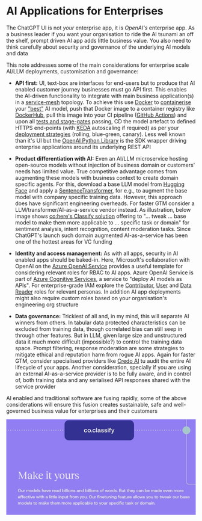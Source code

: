 # AI Applications for Enterprises

The ChatGPT UI is not *your* enterprise app, it is *OpenAI's* enterprise app. As a business leader if you want your organisation to ride the AI tsunami an off the shelf, prompt driven AI app adds little business value. You also need to think carefully about security and governance of the underlying AI models and data 

This note addresses some of the main considerations for enterprise scale AI/LLM deployments, customisation and governance: 

- **API first:** UI, text-box are interfaces for end-users but to produce that AI enabled customer journey businesses must  go API first. This enables the AI-driven functionality to integrate with main business application(s) in a [service-mesh](https://www.mulesoft.com/resources/api/what-is-a-service-mesh) topology. To achieve this use [Docker](https://hub.docker.com/) to [containerise](https://code.visualstudio.com/docs/containers/quickstart-python) your ["best"](https://en.wikipedia.org/wiki/Confusion_matrix) AI model, push that Docker image to a container registry like [DockerHub](https://hub.docker.com/), pull this image into your CI pipeline ([GitHub Actions](https://docs.github.com/en/actions)) and upon all [tests and stage-gates](https://www.vtestcorp.com/blog/practical-guide-on-continuous-integration-for-automation-tests/) passing, CD the model artefact to defined HTTPS end-points (with [KEDA](https://keda.sh/) autoscaling if required) as per your [deployment strategies](https://www.harness.io/blog/blue-green-canary-deployment-strategies) (rolling, blue-green, canary). Less well known than it's UI but the [OpenAI Python Library](https://github.com/openai/openai-python) is the SDK wrapper driving enterprise applications around its underlying REST API   

- **Product differentiation with AI:** Even an AI/LLM microservice hosting open-source models without injection of business domain or customers' needs has limited value. True competitive advantage comes from augmenting these models with business context to create domain specific agents. For this, download a base LLM model from [Hugging Face](https://huggingface.co/models?pipeline_tag=text-generation&sort=downloads) and apply a [SentenceTransformer](https://www.sbert.net/docs/training/overview.html), for e.g., to augment the base model with company specific training data. However, this approach does have significant engineering overheads. For faster GTM consider a LLM/transformer/AI-as-a-service vendor instead. As illustration, below image shows [co:here's Classify solution](https://cohere.ai/classify) offering to "... tweak ... base model to make them more applicable to ... specific task or domain" for sentiment analysis, intent recognition, content moderation tasks. Since ChatGPT's launch such domain augmented AI-as-a-service has been one of the hottest areas for VC funding 

- **Identity and access management:** As with all apps, security in AI enabled apps should be baked-in. Here, Microsoft's collaboration with OpenAI on the [Azure OpenAI Service](https://azure.microsoft.com/en-us/products/cognitive-services/openai-service/) provides a useful template for considering relevant roles for RBAC to AI apps. Azure OpenAI Service is part of [Azure Cognitive Services](https://azure.microsoft.com/en-gb/products/cognitive-services/), a service to "deploy AI models as APIs". For enterprise-grade IAM explore the [Contributor](https://learn.microsoft.com/en-us/azure/role-based-access-control/built-in-roles#cognitive-services-contributor), [User](https://learn.microsoft.com/en-us/azure/role-based-access-control/built-in-roles#cognitive-services-user) and [Data Reader](https://learn.microsoft.com/en-us/azure/role-based-access-control/built-in-roles#cognitive-services-data-reader-preview) roles for relevant personas. In addition AI app deployments might also require custom roles based on your organisation's engineering org structure 

- **Data governance:** Trickiest of all and, in my mind, this will separate AI winners from others. In tabular data protected characteristics can be excluded from training data, though correlated bias can still seep in through other features. But in LLM, given large size and unstructured data it much more difficult (impossible?) to control the training data space. Prompt filtering, response moderation are some strategies to mitigate ethical and reputation harm from rogue AI apps. Again for faster GTM, consider specialised providers like [Credo AI](https://www.credo.ai/) tu audit the entire AI lifecycle of your apps. Another consideration, specially if you are using an external AI-as-a-service provider is to be fully aware, and in control of, both training data and any serialised API responses shared with the service provider 

AI enabled and traditional software are fusing rapidly, some of the above considerations will ensure this fusion creates sustainable, safe and well-governed business value for enterprises and their customers 

<p align="center">
  <img src="https://github.com/shanlodh/pragmaticdataplatformer/blob/main/003_AIEnterpriseApps/Images/CoHereClassify.jpg" />
</p>
